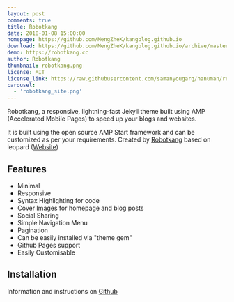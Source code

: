 ```yaml
---
layout: post
comments: true
title: Robotkang
date: 2018-01-08 15:00:00
homepage: https://github.com/MengZheK/kangblog.github.io
download: https://github.com/MengZheK/kangblog.github.io/archive/master.zip
demo: https://robotkang.cc
author: Robotkang
thumbnail: robotkang.png
license: MIT
license_link: https://raw.githubusercontent.com/samanyougarg/hanuman/refs/heads/master/LICENSE.txt
carousel:
  - 'robotkang_site.png'
---
```


Robotkang, a responsive, lightning-fast Jekyll theme built using AMP (Accelerated Mobile Pages) to speed up your blogs and websites.

It is built using the open source AMP Start framework and can be customized as per your requirements. Created by [Robotkang](http://robotkang.cc) based on leopard ([Website](http://robotkang.cc))

## Features

* Minimal
* Responsive
* Syntax Highlighting for code
* Cover Images for homepage and blog posts
* Social Sharing
* Simple Navigation Menu
* Pagination
* Can be easily installed via "theme gem"
* Github Pages support
* Easily Customisable

## Installation

Information and instructions on [Github](https://github.com/MengZheK/kangblog.github.io)
